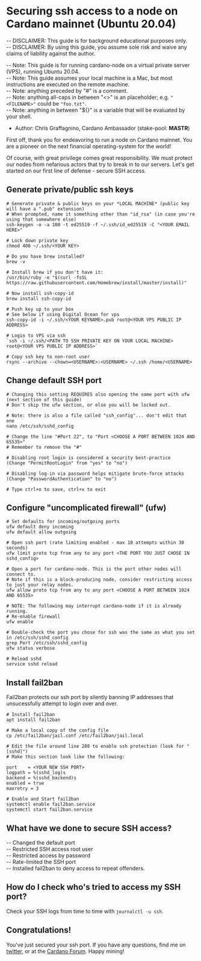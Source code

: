 # Securing ssh access to a node on Cardano mainnet (Ubuntu 20.04)

-- DISCLAIMER: This guide is for background educational purposes only.  
-- DISCLAIMER: By using this guide, you assume sole risk and waive any claims of liability against the author.  

-- Note: This guide is for running cardano-node  on a virtual private server (VPS), running Ubuntu 20.04.  
-- Note: This guide assumes your local machine is a Mac, but most instructions are executed on the remote machine.  
-- Note: anything preceded by "#" is a comment.  
-- Note: anything all-caps in between "<>" is an placeholder; e.g. `"<FILENAME>"` could be `"foo.txt"`.  
-- Note: anything in between "${}" is a variable that will be evaluated by your shell.  

* Author: Chris Graffagnino, Cardano Ambassador (stake-pool: __MASTR__)  

First off, thank you for endeavoring to run a node on Cardano mainnet. You are a pioneer on the next financial operating-system for the world!  

Of course, with great privilege comes great responsibility. We must protect our nodes from nefarious actors that try to break in to our servers. Let's get started on our first line of defense - secure SSH access.  

## Generate private/public ssh keys
```
# Generate private & public keys on your *LOCAL MACHINE* (public key will have a ".pub" extension)
# When prompted, name it something other than "id_rsa" (in case you're using that somewhere else)
ssh-keygen -o -a 100 -t ed25519 -f ~/.ssh/id_ed25519 -C "<YOUR EMAIL HERE>"

# Lock down private key
chmod 400 ~/.ssh/<YOUR KEY>

# Do you have brew installed?
brew -v

# Install brew if you don't have it:
/usr/bin/ruby -e "$(curl -fsSL https://raw.githubusercontent.com/Homebrew/install/master/install)"

# Now install ssh-copy-id
brew install ssh-copy-id

# Push key up to your box
# See below if using Digital Ocean for vps
ssh-copy-id -i ~/.ssh/<YOUR KEYNAME>.pub root@<YOUR VPS PUBLIC IP ADDRESS>

# Login to VPS via ssh
`ssh -i ~/.ssh/<PATH TO SSH PRIVATE KEY ON YOUR LOCAL MACHINE> root@<YOUR VPS PUBLIC IP ADDRESS>`

# Copy ssh key to non-root user
rsync --archive --chown=<USERNAME>:<USERNAME> ~/.ssh /home/<USERNAME>
```

## Change default SSH port
```
# Changing this setting REQUIRES also opening the same port with ufw (next section of this guide)
# Don't skip the ufw section, or else you will be locked out.

# Note: there is also a file called "ssh_config"... don't edit that one
nano /etc/ssh/sshd_config

# Change the line "#Port 22", to "Port <CHOOSE A PORT BETWEEN 1024 AND 65535>"
# Remember to remove the "#"

# Disabling root login is considered a security best-practice
(Change "PermitRootLogin" from "yes" to "no")

# Disabling log-in via password helps mitigate brute-force attacks
(Change "PasswordAuthentication" to "no")

# Type ctrl+o to save, ctrl+x to exit
```

## Configure "uncomplicated firewall" (ufw)
```
# Set defaults for incoming/outgoing ports
ufw default deny incoming
ufw default allow outgoing

# Open ssh port (rate limiting enabled - max 10 attempts within 30 seconds)
ufw limit proto tcp from any to any port <THE PORT YOU JUST CHOSE IN sshd_config>

# Open a port for cardano-node. This is the port other nodes will connect to.  
# Note if this is a block-producing node, consider restricting access to just your relay nodes.
ufw allow proto tcp from any to any port <CHOOSE A PORT BETWEEN 1024 AND 65535>

# NOTE: The following may interrupt cardano-node if it is already running.
# Re-enable firewall
ufw enable

# Double-check the port you chose for ssh was the same as what you set in /etc/ssh/sshd_config
grep Port /etc/ssh/sshd_config			
ufw status verbose

# Reload sshd
service sshd reload
```

## Install fail2ban
Fail2ban protects our ssh port by silently banning IP addresses that unsucessfully attempt to login over and over.
```
# Install fail2ban
apt install fail2ban

# Make a local copy of the config file
cp /etc/fail2ban/jail.conf /etc/fail2ban/jail.local

# Edit the file around line 288 to enable ssh protection (look for "[sshd]")
# Make this section look like the following:

port    = <YOUR NEW SSH PORT>
logpath = %(sshd_log)s
backend = %(sshd_backend)s
enabled = true
maxretry = 3

# Enable and Start fail2ban
systemctl enable fail2ban.service
systemctl start fail2ban.service
```

## What have we done to secure SSH access?
-- Changed the default port  
-- Restricted SSH access root user  
-- Restricted access by password  
-- Rate-limited the SSH port  
-- Installed  fail2ban to deny access to repeat offenders.  

## How do I check who's tried to access my SSH port?
Check your SSH logs from time to time with `journalctl -u ssh`.  

## Congratulations!
You've just secured your ssh port. If you have any questions, find me on [twitter](https://twitter.com/ChrisGraff), or at the [Cardano Forum](https://forum.cardano.org/c/english/operators-talk/119). Happy mining!


